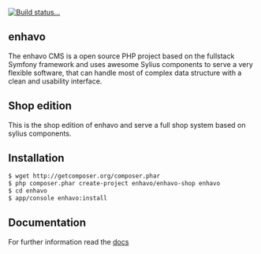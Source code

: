 [![Build status...](https://api.travis-ci.org/enhavo/enhavo-shop.svg)](https://travis-ci.org/enhavo/enhavo-shop)

enhavo
------

The enhavo CMS is a open source PHP project based on the fullstack Symfony framework and uses awesome Sylius components
to serve a very flexible software, that can handle most of complex data structure with a clean and usability interface.

Shop edition
------------

This is the shop edition of enhavo and serve a full shop system based on sylius components.

Installation
------------

```bash
$ wget http://getcomposer.org/composer.phar
$ php composer.phar create-project enhavo/enhavo-shop enhavo
$ cd enhavo
$ app/console enhavo:install
```

Documentation
-------------

For further information read the [docs](http://docs.enhavo.org)